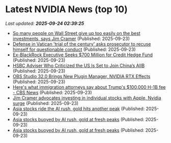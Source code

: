 # Latest NVIDIA News (top 10)
_Last updated: **2025-09-24 02:39:25**_

- [So many people on Wall Street give up too easily on the best investments, says Jim Cramer](https://biztoc.com/x/248d568c6346e6f9) (Published: 2025-09-23)
- [Defense in Vatican 'trial of the century' asks prosecutor to recuse himself for questionable conduct](https://biztoc.com/x/a2b1258b02e1ae41) (Published: 2025-09-23)
- [Ex-BlackRock Executive Seeks $700 Million for Credit Hedge Fund](https://biztoc.com/x/095d5b62ad43eb9d) (Published: 2025-09-23)
- [HSBC Adviser Who Criticized the US Is Set to Join China’s AIIB](https://biztoc.com/x/40401823e1c6035b) (Published: 2025-09-23)
- [OBS Studio 32.0 Brings New Plugin Manager, NVIDIA RTX Effects](https://www.omgubuntu.co.uk/2025/09/obs-studio-32-0-release-brings-new-plugin-manager-nvidia-rtx-effects) (Published: 2025-09-23)
- [Here's what immigration attorneys say about Trump's $100,000 H-1B fee - CBS News](https://slashdot.org/firehose.pl?op=view&amp;id=179483014) (Published: 2025-09-23)
- [Jim Cramer advocates investing in individual stocks with Apple, Nvidia surge](https://cryptobriefing.com/jim-cramer-investing-individual-stocks-apple-nvidia-surge/) (Published: 2025-09-23)
- [Asia stocks ride the AI rush, gold hits another peak](https://www.channelnewsasia.com/business/asia-stocks-ride-ai-rush-gold-hits-another-peak-5363356) (Published: 2025-09-23)
- [Asia stocks buoyed by AI rush, gold at fresh peaks](https://finance.yahoo.com/news/asia-stocks-buoyed-ai-rush-020201633.html) (Published: 2025-09-23)
- [Asia stocks buoyed by AI rush, gold at fresh peaks](https://www.channelnewsasia.com/business/asia-stocks-buoyed-ai-rush-gold-fresh-peaks-5363356) (Published: 2025-09-23)
